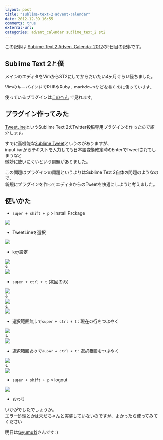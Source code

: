 ```yaml
---
layout: post
title: "sublime-text-2-advent-calendar"
date: 2012-12-09 16:55
comments: true
external-url: 
categories: advent_calendar sublime_text_2 st2
---
```



この記事は
[Sublime Text 2 Advent Calendar 2012](http://www.adventar.org/calendars/20)の9日目の記事です。

## Sublime Text 2と僕
メインのエディタをVimからST2にしてからだいたい4ヶ月ぐらい経ちました。

VimのキーバインドでPHPやRuby、markdownなどを書くのに使っています。

使っているプラグインは[このへん](https://github.com/fukayatsu/dotfiles/blob/master/sublime/User/Package%20Control.sublime-settings)
で見れます。

## プラグイン作ってみた

[TweetLine](https://github.com/fukayatsu/SublimeTweetLine)というSublime Text 2のTwitter投稿専用プラグインを作ったので紹介します。

すでに高機能な[Sublime Tweet](https://github.com/rozboris/Sublime-Tweet)というのがありますが、  
input barからテキストを入力しても日本語変換確定時のEnterでTweetされてしまうなど  
微妙に使いにくいという問題がありました。

この問題はプラグインの問題というよりはSublime Text 2自体の問題のようなので、  
新規にプラグインを作ってエディタからのTweetを快適にしようと考えました。

## 使いかた
- `super + shift + p` > Install Package

![](https://dl.dropbox.com/u/85825/blog/image/20121209/install_package.png)

- TweetLineを選択

![](https://dl.dropbox.com/u/85825/blog/image/20121209/install_tweetline.png)

- key設定

![](https://dl.dropbox.com/u/85825/blog/image/20121209/menu.png)  
↓  
![](https://dl.dropbox.com/u/85825/blog/image/20121209/keymap.png)

- `super + ctrl + t` (初回のみ)

![](https://dl.dropbox.com/u/85825/blog/image/20121209/authorize_web.png)  
↓  
![](https://dl.dropbox.com/u/85825/blog/image/20121209/authorized.png)  
↓  
![](https://dl.dropbox.com/u/85825/blog/image/20121209/input_pincode.png)


- 選択範囲無しで`super + ctrl + t` : 現在の行をつぶやく

![](https://dl.dropbox.com/u/85825/blog/image/20121209/current_line.png)  
↓  
![](https://dl.dropbox.com/u/85825/blog/image/20121209/tweet_current_line.png)

- 選択範囲ありで`super + ctrl + t` : 選択範囲をつぶやく

![](https://dl.dropbox.com/u/85825/blog/image/20121209/selected_area.png)  
↓  
![](https://dl.dropbox.com/u/85825/blog/image/20121209/tweet_selected_area.png)


- `super + shift + p` > logout

![](https://dl.dropbox.com/u/85825/blog/image/20121209/logout.png)

- おわり

いかがでしたでしょうか。  
エラー処理とかは未だちゃんと実装していないのですが、よかったら使ってみてください

明日は[@yumu19](https://twitter.com/yumu19)さんです :)